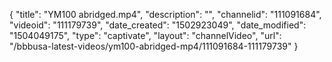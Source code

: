{
    "title": "YM100 abridged.mp4",
    "description": "",
    "channelid": "111091684",
    "videoid": "111179739",
    "date_created": "1502923049",
    "date_modified": "1504049175",
    "type": "captivate",
    "layout": "channelVideo",
    "url": "\/bbbusa-latest-videos\/ym100-abridged-mp4\/111091684-111179739"
}